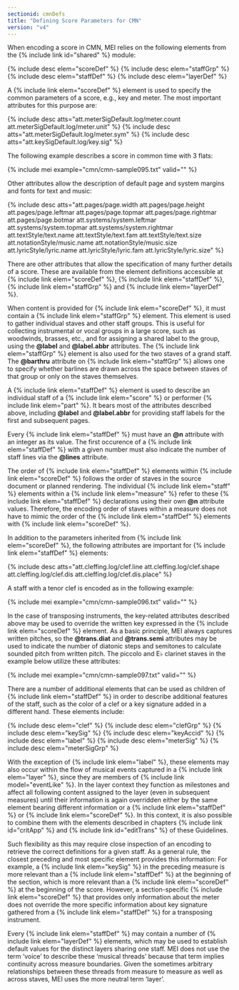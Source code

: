 ```yaml
---
sectionid: cmnDefs
title: "Defining Score Parameters for CMN"
version: "v4"
---
```


When encoding a score in CMN, MEI relies on the following elements from the {% include link id="shared" %} module:

{% include desc elem="scoreDef" %}
{% include desc elem="staffGrp" %}
{% include desc elem="staffDef" %}
{% include desc elem="layerDef" %}

A {% include link elem="scoreDef" %} element is used to specify the common parameters of a score, e.g., key and meter. The most important attributes for this purpose are:

{% include desc atts="att.meterSigDefault.log/meter.count att.meterSigDefault.log/meter.unit" %}
{% include desc atts="att.meterSigDefault.log/meter.sym" %}
{% include desc atts="att.keySigDefault.log/key.sig" %}

The following example describes a score in common time with 3 flats:

{% include mei example="cmn/cmn-sample095.txt" valid="" %}

Other attributes allow the description of default page and system margins and fonts for text and music:

{% include desc atts="att.pages/page.width att.pages/page.height att.pages/page.leftmar att.pages/page.topmar att.pages/page.rightmar att.pages/page.botmar att.systems/system.leftmar att.systems/system.topmar att.systems/system.rightmar att.textStyle/text.name att.textStyle/text.fam att.textStyle/text.size att.notationStyle/music.name att.notationStyle/music.size att.lyricStyle/lyric.name att.lyricStyle/lyric.fam att.lyricStyle/lyric.size" %}

There are other attributes that allow the specification of many further details of a score. These are available from the element definitions accessible at {% include link elem="scoreDef" %}, {% include link elem="staffDef" %}, {% include link elem="staffGrp" %} and {% include link elem="layerDef" %}.

When content is provided for {% include link elem="scoreDef" %}, it must contain a {% include link elem="staffGrp" %} element. This element is used to gather individual staves and other staff groups. This is useful for collecting instrumental or vocal groups in a large score, such as woodwinds, brasses, etc., and for assigning a shared label to the group, using the **@label** and **@label.abbr** attributes. The {% include link elem="staffGrp" %} element is also used for the two staves of a grand staff. The **@barthru** attribute on {% include link elem="staffGrp" %} allows one to specify whether barlines are drawn across the space between staves of that group or only on the staves themselves.

A {% include link elem="staffDef" %} element is used to describe an individual staff of a {% include link elem="score" %} or performer {% include link elem="part" %}. It bears most of the attributes described above, including **@label** and **@label.abbr** for providing staff labels for the first and subsequent pages.

Every {% include link elem="staffDef" %} must have an **@n** attribute with an integer as its value. The first occurence of a {% include link elem="staffDef" %} with a given number must also indicate the number of staff lines via the **@lines** attribute.

The order of {% include link elem="staffDef" %} elements within {% include link elem="scoreDef" %} follows the order of staves in the source document or planned rendering. The individual {% include link elem="staff" %} elements within a {% include link elem="measure" %} refer to these {% include link elem="staffDef" %} declarations using their own **@n** attribute values. Therefore, the encoding order of staves within a measure does not have to mimic the order of the {% include link elem="staffDef" %} elements with {% include link elem="scoreDef" %}.

In addition to the parameters inherited from {% include link elem="scoreDef" %}, the following attributes are important for {% include link elem="staffDef" %} elements:

{% include desc atts="att.cleffing.log/clef.line att.cleffing.log/clef.shape att.cleffing.log/clef.dis att.cleffing.log/clef.dis.place" %}

A staff with a tenor clef is encoded as in the following example:

{% include mei example="cmn/cmn-sample096.txt" valid="" %}

In the case of transposing instruments, the key-related attributes described above may be used to override the written key expressed in the {% include link elem="scoreDef" %} element. As a basic principle, MEI always captures written pitches, so the **@trans.diat** and **@trans.semi** attributes may be used to indicate the number of diatonic steps and semitones to calculate sounded pitch from written pitch. The piccolo and E♭ clarinet staves in the example below utilize these attributes:

{% include mei example="cmn/cmn-sample097.txt" valid="" %}

There are a number of additional elements that can be used as children of {% include link elem="staffDef" %} in order to describe additional features of the staff, such as the color of a clef or a key signature added in a different hand. These elements include:

{% include desc elem="clef" %}
{% include desc elem="clefGrp" %}
{% include desc elem="keySig" %}
{% include desc elem="keyAccid" %}
{% include desc elem="label" %}
{% include desc elem="meterSig" %}
{% include desc elem="meterSigGrp" %}

With the exception of {% include link elem="label" %}, these elements may also occur within the flow of musical events captured in a {% include link elem="layer" %}, since they are members of {% include link model="eventLike" %}. In the layer context they function as milestones and affect all following content assigned to the layer (even in subsequent measures) until their information is again overridden either by the same element bearing different information or a {% include link elem="staffDef" %} or {% include link elem="scoreDef" %}. In this context, it is also possible to combine them with the elements described in chapters {% include link id="critApp" %} and {% include link id="editTrans" %} of these Guidelines.

Such flexibility as this may require close inspection of an encoding to retrieve the correct definitions for a given staff. As a general rule, the closest preceding and most specific element provides this information: For example, a {% include link elem="keySig" %} in the preceding measure is more relevant than a {% include link elem="staffDef" %} at the beginning of the section, which is more relevant than a {% include link elem="scoreDef" %} at the beginning of the score. However, a section-specific {% include link elem="scoreDef" %} that provides only information about the meter does not override the more specific information about key signature gathered from a {% include link elem="staffDef" %} for a transposing instrument.

Every {% include link elem="staffDef" %} may contain a number of {% include link elem="layerDef" %} elements, which may be used to establish default values for the distinct layers sharing one staff. MEI does not use the term ‘voice’ to describe these ‘musical threads’ because that term implies continuity across measure boundaries. Given the sometimes arbitrary relationships between these threads from measure to measure as well as across staves, MEI uses the more neutral term ‘layer’.
